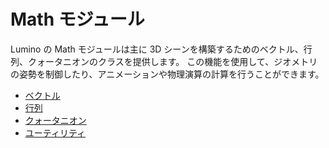 Math モジュール
==========

Lumino の Math モジュールは主に 3D シーンを構築するためのベクトル、行列、クォータニオンのクラスを提供します。
この機能を使用して、ジオメトリの姿勢を制御したり、アニメーションや物理演算の計算を行うことができます。

* [ベクトル](Vector.md)
* [行列](Matrix.md)
* [クォータニオン](Quaternion.md)
* [ユーティリティ](Utilities.md)



